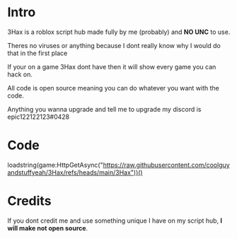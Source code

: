 # Intro

3Hax is a roblox script hub made fully by me (probably) and **NO UNC** to use.

Theres no viruses or anything because I dont really know why I would do that in the first place

If your on a game 3Hax dont have then it will show every game you can hack on.

All code is open source meaning you can do whatever you want with the code.

Anything you wanna upgrade and tell me to upgrade my discord is epic122122123#0428

# Code

loadstring(game:HttpGetAsync("https://raw.githubusercontent.com/coolguyandstuffyeah/3Hax/refs/heads/main/3Hax"))()

# Credits

If you dont credit me and use something unique I have on my script hub, **I will make not open source**.
